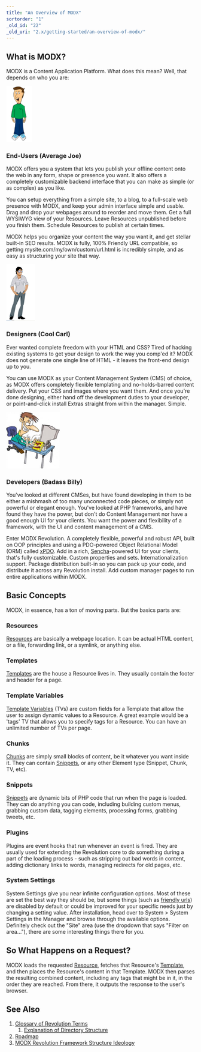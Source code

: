 ```yaml
---
title: "An Overview of MODX"
sortorder: "1"
_old_id: "22"
_old_uri: "2.x/getting-started/an-overview-of-modx/"
---
```


## What is MODX?

MODX is a Content Application Platform. What does this mean? Well, that depends on who you are:

![](avgjoe.png)

### End-Users (Average Joe)

MODX offers you a system that lets you publish your offline content onto the web in any form, shape or presence you want. It also offers a completely customizable backend interface that you can make as simple (or as complex) as you like.

You can setup everything from a simple site, to a blog, to a full-scale web presence with MODX, and keep your admin interface simple and usable. Drag and drop your webpages around to reorder and move them. Get a full WYSIWYG view of your Resources. Leave Resources unpublished before you finish them. Schedule Resources to publish at certain times.

MODX helps you organize your content the way you want it, and get stellar built-in SEO results. MODX is fully, 100% Friendly URL compatible, so getting mysite.com/my/own/custom/url.html is incredibly simple, and as easy as structuring your site that way.

![](coolcarl.png)

### Designers (Cool Carl)

Ever wanted complete freedom with your HTML and CSS? Tired of hacking existing systems to get your design to work the way you comp'ed it? MODX does not generate one single line of HTML - it leaves the front-end design up to you.

You can use MODX as your Content Management System (CMS) of choice, as MODX offers completely flexible templating and no-holds-barred content delivery. Put your CSS and images where you want them. And once you're done designing, either hand off the development duties to your developer, or point-and-click install Extras straight from within the manager. Simple.

![](badassbilly.png)

### Developers (Badass Billy)

You've looked at different CMSes, but have found developing in them to be either a mishmash of too many unconnected code pieces, or simply not powerful or elegant enough. You've looked at PHP frameworks, and have found they have the power, but don't do Content Management nor have a good enough UI for your clients. You want the power and flexibility of a framework, with the UI and content management of a CMS.

Enter MODX Revolution. A completely flexible, powerful and robust API, built on OOP principles and using a PDO-powered Object Relational Model (ORM) called [xPDO](/display/xPDO20/Home "Home"). Add in a rich, [Sencha](http://sencha.com)-powered UI for your clients, that's fully customizable. Custom properties and sets. Internationalization support. Package distribution built-in so you can pack up your code, and distribute it across any Revolution install. Add custom manager pages to run entire applications within MODX.

## Basic Concepts

MODX, in essence, has a ton of moving parts. But the basics parts are:

### Resources

[Resources](building-sites/resources "Resources") are basically a webpage location. It can be actual HTML content, or a file, forwarding link, or a symlink, or anything else.

### Templates

[Templates](building-sites/elements/templates "Templates") are the house a Resource lives in. They usually contain the footer and header for a page.

### Template Variables

[Template Variables](building-sites/elements/template-variables "Template Variables") (TVs) are custom fields for a Template that allow the user to assign dynamic values to a Resource. A great example would be a 'tags' TV that allows you to specify tags for a Resource. You can have an unlimited number of TVs per page.

### Chunks

[Chunks](building-sites/elements/chunks "Chunks") are simply small blocks of content, be it whatever you want inside it. They can contain [Snippets](extending-modx/snippets "Snippets"), or any other Element type (Snippet, Chunk, TV, etc).

### Snippets

[Snippets](extending-modx/snippets "Snippets") are dynamic bits of PHP code that run when the page is loaded. They can do anything you can code, including building custom menus, grabbing custom data, tagging elements, processing forms, grabbing tweets, etc.

### Plugins

Plugins are event hooks that run whenever an event is fired. They are usually used for extending the Revolution core to do something during a part of the loading process - such as stripping out bad words in content, adding dictionary links to words, managing redirects for old pages, etc.

### System Settings

System Settings give you near infinite configuration options. Most of these are set the best way they should be, but some things (such as [friendly urls](getting-started/friendly-urls "Using Friendly URLs")) are disabled by default or could be improved for your specific needs just by changing a setting value. After installation, head over to System > System Settings in the Manager and browse through the available options. Definitely check out the "Site" area (use the dropdown that says "Filter on area..."), there are some interesting things there for you.

## So What Happens on a Request?

MODX loads the requested [Resource](building-sites/resources "Resources"), fetches that Resource's [Template](building-sites/elements/templates "Templates"), and then places the Resource's content in that Template. MODX then parses the resulting combined content, including any tags that might be in it, in the order they are reached. From there, it outputs the response to the user's browser.

## See Also

1. [Glossary of Revolution Terms](getting-started/an-overview-of-modx/glossary-of-revolution-terms)
    1. [Explanation of Directory Structure](getting-started/an-overview-of-modx/glossary-of-revolution-terms/explanation-of-directory-structure)
2. [Roadmap](getting-started/an-overview-of-modx/roadmap)
3. [MODX Revolution Framework Structure Ideology](getting-started/an-overview-of-modx/modx-revolution-framework-structure-ideology)
